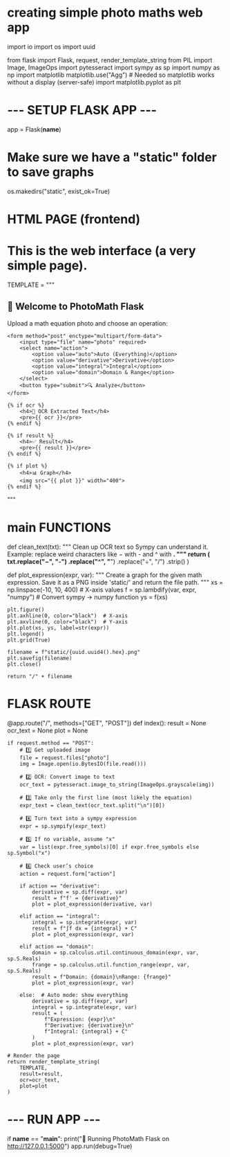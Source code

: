 # creating simple  photo maths web app

import io
import os
import uuid

from flask import Flask, request, render_template_string
from PIL import Image, ImageOps
import pytesseract
import sympy as sp
import numpy as np
import matplotlib
matplotlib.use("Agg")  # Needed so matplotlib works without a display (server-safe)
import matplotlib.pyplot as plt


# --- SETUP FLASK APP ---
app = Flask(__name__)

# Make sure we have a "static" folder to save graphs
os.makedirs("static", exist_ok=True)


#  HTML PAGE (frontend) 
# This is the web interface (a very simple page).
TEMPLATE = """
<!doctype html>
<html>
<head>
    <title>PhotoMath Flask</title>
</head>
<body>
    <h2>📸 Welcome to PhotoMath Flask</h2>
    <p>Upload a math equation photo and choose an operation:</p>

    <form method="post" enctype="multipart/form-data">
        <input type="file" name="photo" required>
        <select name="action">
            <option value="auto">Auto (Everything)</option>
            <option value="derivative">Derivative</option>
            <option value="integral">Integral</option>
            <option value="domain">Domain & Range</option>
        </select>
        <button type="submit">🔍 Analyze</button>
    </form>

    {% if ocr %}
        <h4>📄 OCR Extracted Text</h4>
        <pre>{{ ocr }}</pre>
    {% endif %}

    {% if result %}
        <h4>✅ Result</h4>
        <pre>{{ result }}</pre>
    {% endif %}

    {% if plot %}
        <h4>📊 Graph</h4>
        <img src="{{ plot }}" width="400">
    {% endif %}
</body>
</html>
"""


#  main  FUNCTIONS 

def clean_text(txt):
    """
    Clean up OCR text so Sympy can understand it.
    Example: replace weird characters like − with - and ^ with **.
    """
    return (
        txt.replace("−", "-")
           .replace("^", "**")
           .replace("÷", "/")
           .strip()
    )


def plot_expression(expr, var):
    """
    Create a graph for the given math expression.
    Save it as a PNG inside 'static/' and return the file path.
    """
    xs = np.linspace(-10, 10, 400)  # X-axis values
    f = sp.lambdify(var, expr, "numpy")  # Convert sympy -> numpy function
    ys = f(xs)

    plt.figure()
    plt.axhline(0, color="black")  # X-axis
    plt.axvline(0, color="black")  # Y-axis
    plt.plot(xs, ys, label=str(expr))
    plt.legend()
    plt.grid(True)

    filename = f"static/{uuid.uuid4().hex}.png"
    plt.savefig(filename)
    plt.close()

    return "/" + filename


# FLASK ROUTE

@app.route("/", methods=["GET", "POST"])
def index():
    result = None
    ocr_text = None
    plot = None

    if request.method == "POST":
        # 1️⃣ Get uploaded image
        file = request.files["photo"]
        img = Image.open(io.BytesIO(file.read()))

        # 2️⃣ OCR: Convert image to text
        ocr_text = pytesseract.image_to_string(ImageOps.grayscale(img))

        # 3️⃣ Take only the first line (most likely the equation)
        expr_text = clean_text(ocr_text.split("\n")[0])

        # 4️⃣ Turn text into a sympy expression
        expr = sp.sympify(expr_text)

        # 5️⃣ If no variable, assume "x"
        var = list(expr.free_symbols)[0] if expr.free_symbols else sp.Symbol("x")

        # 6️⃣ Check user’s choice
        action = request.form["action"]

        if action == "derivative":
            derivative = sp.diff(expr, var)
            result = f"f' = {derivative}"
            plot = plot_expression(derivative, var)

        elif action == "integral":
            integral = sp.integrate(expr, var)
            result = f"∫f dx = {integral} + C"
            plot = plot_expression(expr, var)

        elif action == "domain":
            domain = sp.calculus.util.continuous_domain(expr, var, sp.S.Reals)
            frange = sp.calculus.util.function_range(expr, var, sp.S.Reals)
            result = f"Domain: {domain}\nRange: {frange}"
            plot = plot_expression(expr, var)

        else:  # Auto mode: show everything
            derivative = sp.diff(expr, var)
            integral = sp.integrate(expr, var)
            result = (
                f"Expression: {expr}\n"
                f"Derivative: {derivative}\n"
                f"Integral: {integral} + C"
            )
            plot = plot_expression(expr, var)

    # Render the page
    return render_template_string(
        TEMPLATE,
        result=result,
        ocr=ocr_text,
        plot=plot
    )


# --- RUN APP ---
if __name__ == "__main__":
    print("🚀 Running PhotoMath Flask on http://127.0.0.1:5000")
    app.run(debug=True)
